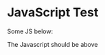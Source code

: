 # JavaScript Test

Some JS below:

<script type="text/javascript" src="https://d3js.org/d3.v5.min.js"></script>
<script type="text/javascript">
<!--    import * as d3 from "d3"; -->
   document.write(5.6);
   
   var svg = d3.select("svg")
   svg.append("text")
      .attr("transform", "translate(100,0)")
      .attr("x", 50)
      .attr("y", 50)
      .attr("font-size", "20px")
      .attr("class", "title")
      .text("Population bar chart");
</script>

The Javascript should be above
